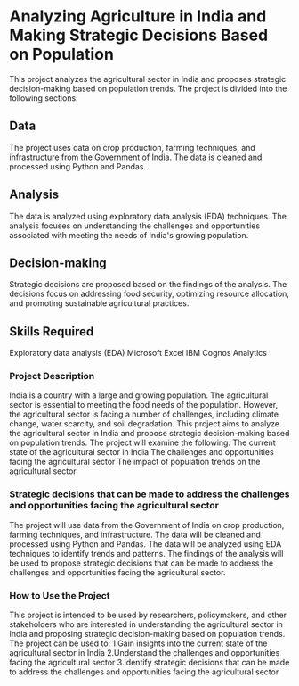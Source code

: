 # Analyzing Agriculture in India and Making Strategic Decisions Based on Population
This project analyzes the agricultural sector in India and proposes strategic decision-making based on population trends. The project is divided into the following sections:

## Data
The project uses data on crop production, farming techniques, and infrastructure from the Government of India.
The data is cleaned and processed using Python and Pandas.
## Analysis
The data is analyzed using exploratory data analysis (EDA) techniques.
The analysis focuses on understanding the challenges and opportunities associated with meeting the needs of India's growing population.
## Decision-making
Strategic decisions are proposed based on the findings of the analysis.
The decisions focus on addressing food security, optimizing resource allocation, and promoting sustainable agricultural practices.
## Skills Required
Exploratory data analysis (EDA)
Microsoft Excel
IBM Cognos Analytics

### Project Description
India is a country with a large and growing population. The agricultural sector is essential to meeting the food needs of the population. However, the agricultural sector is facing a number of challenges, including climate change, water scarcity, and soil degradation.
This project aims to analyze the agricultural sector in India and propose strategic decision-making based on population trends. 
The project will examine the following:
        The current state of the agricultural sector in India
        The challenges and opportunities facing the agricultural sector
        The impact of population trends on the agricultural sector
### Strategic decisions that can be made to address the challenges and opportunities facing the agricultural sector
The project will use data from the Government of India on crop production, farming techniques, and infrastructure. The data will be cleaned and processed using Python and Pandas. The data will be analyzed using EDA techniques to identify trends and patterns. The findings of the analysis will be used to propose strategic decisions that can be made to address the challenges and opportunities facing the agricultural sector.

### How to Use the Project
This project is intended to be used by researchers, policymakers, and other stakeholders who are interested in understanding the agricultural sector in India and proposing strategic decision-making based on population trends. The project can be used to:
    1.Gain insights into the current state of the agricultural sector in India
    2.Understand the challenges and opportunities facing the agricultural sector
    3.Identify strategic decisions that can be made to address the challenges and opportunities facing the agricultural sector


